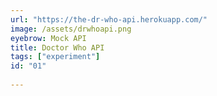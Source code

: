 ```yaml
---
url: "https://the-dr-who-api.herokuapp.com/"
image: /assets/drwhoapi.png
eyebrow: Mock API
title: Doctor Who API
tags: ["experiment"]
id: "01"
  
---
```

